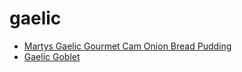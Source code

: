 # gaelic

 * [Martys Gaelic Gourmet Cam Onion Bread Pudding](../../index/m/martys-gaelic-gourmet-cam-onion-bread-pudding-359029.json)
 * [Gaelic Goblet](../../index/g/gaelic-goblet.json)
